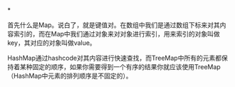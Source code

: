 <!--
author: ckeyer
head: http://blog.ckeyer.com/blog/img/logo_l.jpg
date: 2015-08-29
title: HashMap和TreeMap
tags: 编程语言, 数据结构，Golang
category: Golang, 学习笔记
status: publish
summary: 简单介绍一下HashMap和TreeMap的实现和区别。
-->

*[]()

首先什么是Map。说白了，就是键值对。在数组中我们是通过数组下标来对其内容索引的，而在Map中我们通过对象来对对象进行索引，用来索引的对象叫做key，其对应的对象叫做value。

HashMap通过hashcode对其内容进行快速查找，而TreeMap中所有的元素都保持着某种固定的顺序，如果你需要得到一个有序的结果你就应该使用TreeMap（HashMap中元素的排列顺序是不固定的）。




